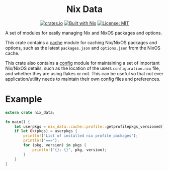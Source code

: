 <div align="center">

Nix Data
===
[![crates.io][crates badge]][crate]
[![Built with Nix][builtwithnix badge]][builtwithnix]
[![License: MIT][MIT badge]][MIT]

</div>

A set of modules for easily managing Nix and NixOS packages and options.

This crate contains a [cache](./src/cache) module for caching Nix/NixOS packages and options,
such as the latest `packages.json` and `options.json` from the NixOS cache.

This crate also contains a [config](./src/config) module for maintaining a set of important Nix/NixOS details,
such as the location of the users `configuration.nix` file, and whether they are using flakes or not.
This can be useful so that not ever application/utility needs to maintain their own config files and preferences.

# Example
```rust
extern crate nix_data;
 
fn main() {
    let userpkgs = nix_data::cache::profile::getprofilepkgs_versioned();
    if let Ok(pkgs) = userpkgs {
        println!("List of installed nix profile packages");
        println!("===");
        for (pkg, version) in pkgs {
            println!("{}: {}", pkg, version);
        }
    }
}
```

[crates badge]: https://img.shields.io/crates/v/nix-data.svg?style=for-the-badge
[crate]: https://crates.io/crates/nix-data
[builtwithnix badge]: https://img.shields.io/badge/Built%20With-Nix-41439A?style=for-the-badge&logo=nixos&logoColor=white
[builtwithnix]: https://builtwithnix.org/
[MIT badge]: https://img.shields.io/badge/License-MIT-blue.svg?style=for-the-badge
[MIT]: https://opensource.org/licenses/MIT